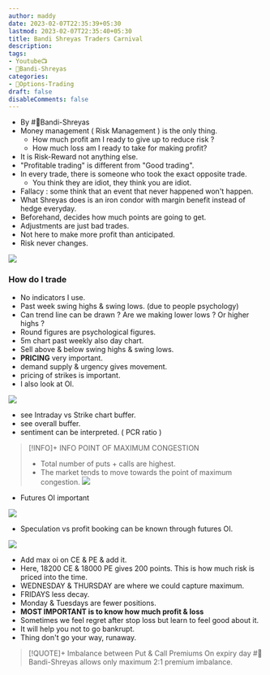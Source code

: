 ```yaml
---
author: maddy
date: 2023-02-07T22:35:39+05:30
lastmod: 2023-02-07T22:35:40+05:30
title: Bandi Shreyas Traders Carnival
description: 
tags:
- Youtube📺
- 🧔Bandi-Shreyas 
categories: 
- 🤹Options-Trading
draft: false
disableComments: false
---
```

- By #🧔Bandi-Shreyas 
- Money management ( Risk Management ) is the only thing.
	- How much profit am I ready to give up to reduce risk ?
	- How much loss am I ready to take for making profit?
- It is Risk-Reward not anything else.
- "Profitable trading" is different from "Good trading".
- In every trade, there is someone who took the exact opposite trade.
	- You think they are idiot, they think you are idiot.
- Fallacy : some think that an event that never happened won't happen.
- What Shreyas does is an iron condor with margin benefit instead of hedge everyday.
- Beforehand, decides how much points are going to get.
- Adjustments are just bad trades.
- Not here to make more profit than anticipated.
- Risk never changes.

![](https://i.imgur.com/MmBmaTj.png)

### How do I trade
- No indicators I use.
- Past week swing highs & swing lows. (due to people psychology)
- Can trend line can be drawn ? Are we making lower lows ? Or higher highs ?
- Round figures are psychological figures.
- 5m chart past weekly also day chart.
- Sell above & below swing highs & swing lows.
- **PRICING** very important.
- demand supply & urgency gives movement.
- pricing of strikes is important.
- I also look at OI.

![](https://i.imgur.com/SlGJxMW.png)

- see Intraday vs Strike chart buffer.
- see overall buffer.
- sentiment can be interpreted. ( PCR ratio )

>[!INFO]+ INFO POINT OF MAXIMUM CONGESTION
> - Total number of puts + calls are highest.
> - The market tends to move towards the point of maximum congestion.
![](https://i.imgur.com/1ALjA3r.png)

- Futures OI important

![](https://i.imgur.com/P7wdVKl.png)

- Speculation vs profit booking can be known through futures OI.

![](https://i.imgur.com/mP28wSK.png)

- Add max oi on CE & PE & add it.
- Here, 18200 CE & 18000 PE gives 200 points. This is how much risk is priced into the time.
- WEDNESDAY & THURSDAY are where we could capture maximum.
- FRIDAYS less decay.
- Monday & Tuesdays are fewer positions.
- **MOST IMPORTANT is to know how much profit & loss**
- Sometimes we feel regret after stop loss but learn to feel good about it.
- It will help you not to go bankrupt.
- Thing don't go your way, runaway.

>[!QUOTE]+ Imbalance between Put & Call Premiums 
> On expiry day #🧔Bandi-Shreyas allows only maximum 2:1 premium imbalance.